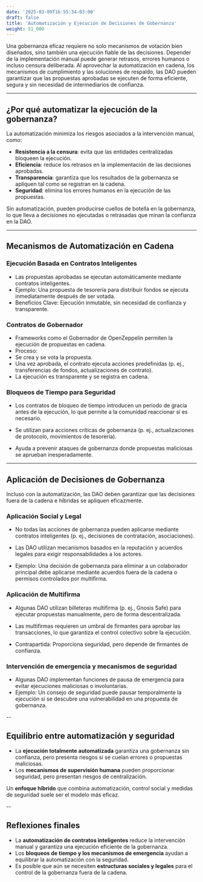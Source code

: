 ```yaml
---
date: '2025-03-09T16:55:34-03:00'
draft: false
title: 'Automatización y Ejecución de Decisiones de Gobernanza'
weight: 51_000
---
```


Una gobernanza eficaz requiere no solo mecanismos de votación bien diseñados, sino también una ejecución fiable de las decisiones. Depender de la implementación manual puede generar retrasos, errores humanos o incluso censura deliberada. Al aprovechar la automatización en cadena, los mecanismos de cumplimiento y las soluciones de respaldo, las DAO pueden garantizar que las propuestas aprobadas se ejecuten de forma eficiente, segura y sin necesidad de intermediarios de confianza.

---

## **¿Por qué automatizar la ejecución de la gobernanza?**

La automatización minimiza los riesgos asociados a la intervención manual, como:

- **Resistencia a la censura**: evita que las entidades centralizadas bloqueen la ejecución.
- **Eficiencia**: reduce los retrasos en la implementación de las decisiones aprobadas.
- **Transparencia**: garantiza que los resultados de la gobernanza se apliquen tal como se registran en la cadena.
- **Seguridad**: elimina los errores humanos en la ejecución de las propuestas.

Sin automatización, pueden producirse cuellos de botella en la gobernanza, lo que lleva a decisiones no ejecutadas o retrasadas que minan la confianza en la DAO.

---

## **Mecanismos de Automatización en Cadena**

### **Ejecución Basada en Contratos Inteligentes**
- Las propuestas aprobadas se ejecutan automáticamente mediante contratos inteligentes.
- Ejemplo: Una propuesta de tesorería para distribuir fondos se ejecuta inmediatamente después de ser votada.
- Beneficios Clave: Ejecución inmutable, sin necesidad de confianza y transparente.

### **Contratos de Gobernador**
- Frameworks como el Gobernador de OpenZeppelin permiten la ejecución de propuestas en cadena.
- Proceso:
- Se crea y se vota la propuesta.
- Una vez aprobada, el contrato ejecuta acciones predefinidas (p. ej., transferencias de fondos, actualizaciones de contrato).
- La ejecución es transparente y se registra en cadena.

### **Bloqueos de Tiempo para Seguridad**
- Los contratos de bloqueo de tiempo introducen un periodo de gracia antes de la ejecución, lo que permite a la comunidad reaccionar si es necesario.
- Se utilizan para acciones críticas de gobernanza (p. ej., actualizaciones de protocolo, movimientos de tesorería).

- Ayuda a prevenir ataques de gobernanza donde propuestas maliciosas se aprueban inesperadamente.

---

## **Aplicación de Decisiones de Gobernanza**

Incluso con la automatización, las DAO deben garantizar que las decisiones fuera de la cadena e híbridas se apliquen eficazmente.

### **Aplicación Social y Legal**
- No todas las acciones de gobernanza pueden aplicarse mediante contratos inteligentes (p. ej., decisiones de contratación, asociaciones).

- Las DAO utilizan mecanismos basados ​​en la reputación y acuerdos legales para exigir responsabilidades a los actores.

- Ejemplo: Una decisión de gobernanza para eliminar a un colaborador principal debe aplicarse mediante acuerdos fuera de la cadena o permisos controlados por multifirma.

### **Aplicación de Multifirma**
- Algunas DAO utilizan billeteras multifirma (p. ej., Gnosis Safe) para ejecutar propuestas manualmente, pero de forma descentralizada.
- Las multifirmas requieren un umbral de firmantes para aprobar las transacciones, lo que garantiza el control colectivo sobre la ejecución.

- Contrapartida: Proporciona seguridad, pero depende de firmantes de confianza.

### **Intervención de emergencia y mecanismos de seguridad**
- Algunas DAO implementan funciones de pausa de emergencia para evitar ejecuciones maliciosas o involuntarias.
- Ejemplo: Un consejo de seguridad puede pausar temporalmente la ejecución si se descubre una vulnerabilidad en una propuesta de gobernanza.

--

## **Equilibrio entre automatización y seguridad**

- La **ejecución totalmente automatizada** garantiza una gobernanza sin confianza, pero presenta riesgos si se cuelan errores o propuestas maliciosas.
- Los **mecanismos de supervisión humana** pueden proporcionar seguridad, pero presentan riesgos de centralización.

Un **enfoque híbrido** que combina automatización, control social y medidas de seguridad suele ser el modelo más eficaz.

--

## **Reflexiones finales**

- La **automatización de contratos inteligentes** reduce la intervención manual y garantiza una ejecución eficiente de la gobernanza.
- Los **bloqueos de tiempo y los mecanismos de emergencia** ayudan a equilibrar la automatización con la seguridad.
- Es posible que aún se necesiten **estructuras sociales y legales** para el control de la gobernanza fuera de la cadena.